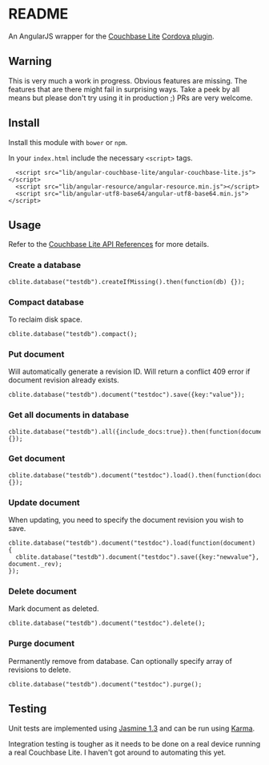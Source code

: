 # README #
An AngularJS wrapper for the [Couchbase Lite](http://developer.couchbase.com/mobile/)
[Cordova plugin](http://plugins.cordova.io/#/package/com.couchbase.lite.phonegap).

## Warning ##
This is very much a work in progress. Obvious features are missing. The features that are there might fail in surprising
ways. Take a peek by all means but please don't try using it in production ;) PRs are very welcome.

## Install ##
Install this module with `bower` or `npm`. 

In your `index.html` include the necessary `<script>` tags.

      <script src="lib/angular-couchbase-lite/angular-couchbase-lite.js"></script>
      <script src="lib/angular-resource/angular-resource.min.js"></script>
      <script src="lib/angular-utf8-base64/angular-utf8-base64.min.js"></script>

## Usage ##
Refer to the [Couchbase Lite API References](http://developer.couchbase.com/mobile/develop/references/couchbase-lite/rest-api/document/index.html) for more details.

### Create a database ###
    cblite.database("testdb").createIfMissing().then(function(db) {});

### Compact database ###
To reclaim disk space.

    cblite.database("testdb").compact();

### Put document ###
Will automatically generate a revision ID. Will return a conflict 409 error if document revision already exists.

    cblite.database("testdb").document("testdoc").save({key:"value"});

### Get all documents in database ###
    cblite.database("testdb").all({include_docs:true}).then(function(documents) {});

### Get document ###
    cblite.database("testdb").document("testdoc").load().then(function(document) {});

### Update document ###
When updating, you need to specify the document revision you wish to save.

    cblite.database("testdb").document("testdoc").load(function(document) {
      cblite.database("testdb").document("testdoc").save({key:"newvalue"}, document._rev);
    });

### Delete document ###
Mark document as deleted.

    cblite.database("testdb").document("testdoc").delete();

### Purge document ###
Permanently remove from database. Can optionally specify array of revisions to delete.

    cblite.database("testdb").document("testdoc").purge();

## Testing ##
Unit tests are implemented using [Jasmine 1.3](http://jasmine.github.io/1.3/introduction.html) and can be run using
[Karma](http://karma-runner.github.io/).

Integration testing is tougher as it needs to be done on a real device running a real Couchbase Lite. I haven't got around
to automating this yet.